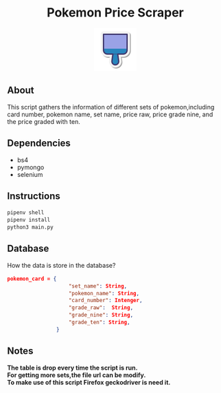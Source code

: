 <h1 align='center'>Pokemon Price Scraper</h1>

<div align='center'>
    <img src="https://raw.githubusercontent.com/fishsticksnom/pokemon-price-scraper/main/assets/scraper.png" alt="scraper-icon" width="100"/>
</div>

## About
This script gathers the information of different sets of pokemon,including card number, pokemon name, set name,
price raw, price grade nine, and the price graded with ten.

## Dependencies
- bs4
- pymongo
- selenium

## Instructions

```bash
pipenv shell
pipenv install
python3 main.py
```


## Database
How the data is store in the database?

```json
pokemon_card = {
                    "set_name": String,
                    "pokemon_name": String,
                    "card_number": Intenger,
                    "grade_raw":  String,
                    "grade_nine": String,
                    "grade_ten": String,
                }
```

## Notes
**The table is drop every time the script is run.**  
**For getting more sets,the file url can be modify.**  
**To make use of this script Firefox geckodriver is need it.**  


